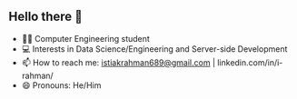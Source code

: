## Hello there 👋

- 👨‍💻 Computer Engineering student
- 💻 Interests in Data Science/Engineering and Server-side Development
- 📫 How to reach me: istiakrahman689@gmail.com | linkedin.com/in/i-rahman/ 
- 😄 Pronouns: He/Him

